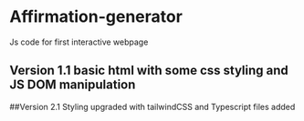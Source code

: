 # Affirmation-generator
Js code for first interactive webpage

## Version 1.1 basic html with some css styling and JS DOM manipulation

##Version 2.1 Styling upgraded with tailwindCSS and Typescript files added
